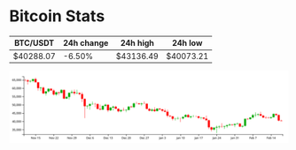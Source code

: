 # Bitcoin Stats

BTC/USDT|24h change|24h high|24h low|
|---|---|---|---|
|$40288.07|-6.50%|$43136.49|$40073.21|

<img src="./chart.svg">
